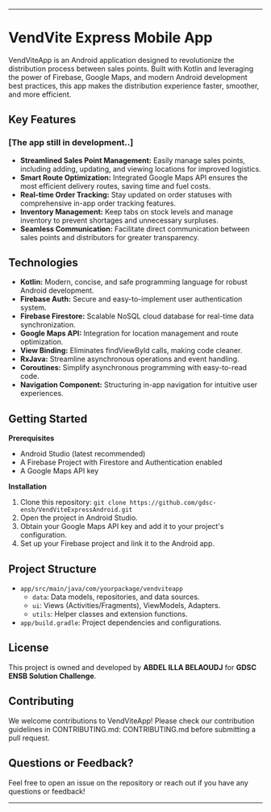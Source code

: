 ***
# VendVite Express Mobile App

VendViteApp is an Android application designed to revolutionize the distribution process between sales points. Built with Kotlin and leveraging the power of Firebase, Google Maps, and modern Android development best practices, this app makes the distribution experience faster, smoother, and more efficient.

## Key Features
### [The app still in development..]

* **Streamlined Sales Point Management:** Easily manage sales points, including adding, updating, and viewing locations for improved logistics.
* **Smart Route Optimization:** Integrated Google Maps API ensures the most efficient delivery routes, saving time and fuel costs.
* **Real-time Order Tracking:** Stay updated on order statuses with comprehensive in-app order tracking features.
* **Inventory Management:** Keep tabs on stock levels and manage inventory to prevent shortages and unnecessary surpluses.
* **Seamless Communication:** Facilitate direct communication between sales points and distributors for greater transparency.

## Technologies

* **Kotlin:** Modern, concise, and safe programming language for robust Android development.
* **Firebase Auth:** Secure and easy-to-implement user authentication system.
* **Firebase Firestore:**  Scalable NoSQL cloud database for real-time data synchronization.
* **Google Maps API:** Integration for location management and route optimization.
* **View Binding:** Eliminates findViewById calls, making code cleaner.
* **RxJava:** Streamline asynchronous operations and event handling.
* **Coroutines:** Simplify asynchronous programming with easy-to-read code.
* **Navigation Component:** Structuring in-app navigation for intuitive user experiences.

## Getting Started

**Prerequisites**

* Android Studio (latest recommended)
* A Firebase Project with Firestore and Authentication enabled
* A Google Maps API key

**Installation**

1. Clone this repository: `git clone https://github.com/gdsc-ensb/VendViteExpressAndroid.git`
2. Open the project in Android Studio.
3. Obtain your Google Maps API key and add it to your project's configuration.
4. Set up your Firebase project and link it to the Android app.

## Project Structure

* `app/src/main/java/com/yourpackage/vendviteapp`
    * `data`: Data models, repositories, and data sources.
    * `ui`: Views (Activities/Fragments), ViewModels, Adapters.
    * `utils`: Helper classes and extension functions.
* `app/build.gradle`: Project dependencies and configurations.

<!-- ## License

This project is licensed under the MIT License - see the LICENSE: LICENSE file for details. -->
## License 

This project is owned and developed by **ABDEL ILLA BELAOUDJ** for **GDSC ENSB Solution Challenge**.

## Contributing

We welcome contributions to VendViteApp! Please check our contribution guidelines in CONTRIBUTING.md: CONTRIBUTING.md before submitting a pull request.

## Questions or Feedback?

Feel free to open an issue on the repository or reach out if you have any questions or feedback!

***
